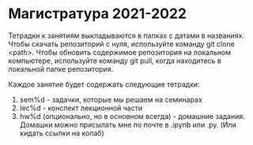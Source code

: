 # Магистратура 2021-2022

Тетрадки к занятиям выкладываются в папках с датами в названиях. Чтобы скачать репозиторий с нуля, используйте команду git clone \<path>. Чтобы обновить содержимое репозитория на локальном компьютере, используйте команду git pull, когда находитесь в локальной папке репозитория. 

Каждое занятие будет содержать следующие тетрадки:
1. sem%d - задачки, которые мы решаем на семинарах
2. lec%d - конспект лекционной части
3. hw%d (опционально, но в основном всегда) - домашние задания. Домашки можно присылать мне по почте в .ipynb или .py. (Или кидать ссылки на колаб)
